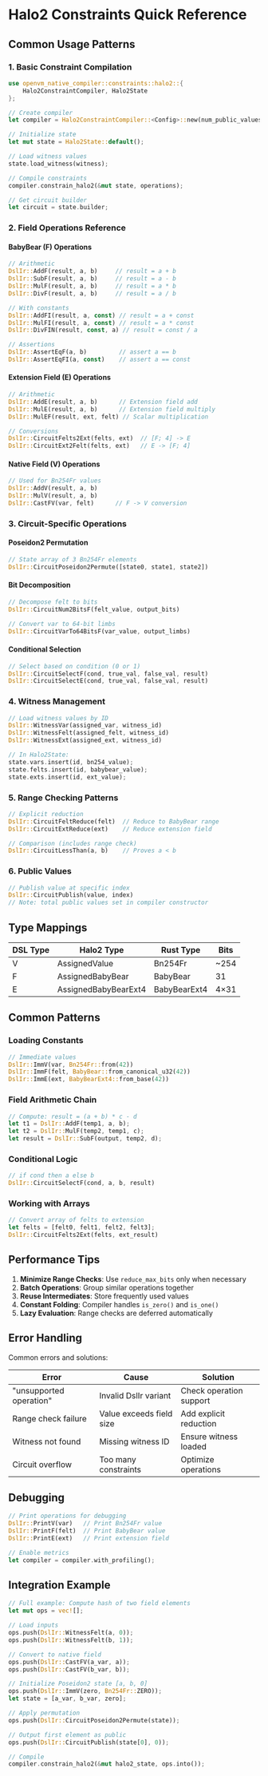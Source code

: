 # Halo2 Constraints Quick Reference

## Common Usage Patterns

### 1. Basic Constraint Compilation

```rust
use openvm_native_compiler::constraints::halo2::{
    Halo2ConstraintCompiler, Halo2State
};

// Create compiler
let compiler = Halo2ConstraintCompiler::<Config>::new(num_public_values);

// Initialize state
let mut state = Halo2State::default();

// Load witness values
state.load_witness(witness);

// Compile constraints
compiler.constrain_halo2(&mut state, operations);

// Get circuit builder
let circuit = state.builder;
```

### 2. Field Operations Reference

#### BabyBear (F) Operations
```rust
// Arithmetic
DslIr::AddF(result, a, b)     // result = a + b
DslIr::SubF(result, a, b)     // result = a - b  
DslIr::MulF(result, a, b)     // result = a * b
DslIr::DivF(result, a, b)     // result = a / b

// With constants
DslIr::AddFI(result, a, const) // result = a + const
DslIr::MulFI(result, a, const) // result = a * const
DslIr::DivFIN(result, const, a) // result = const / a

// Assertions
DslIr::AssertEqF(a, b)         // assert a == b
DslIr::AssertEqFI(a, const)    // assert a == const
```

#### Extension Field (E) Operations
```rust
// Arithmetic
DslIr::AddE(result, a, b)      // Extension field add
DslIr::MulE(result, a, b)      // Extension field multiply
DslIr::MulEF(result, ext, felt) // Scalar multiplication

// Conversions
DslIr::CircuitFelts2Ext(felts, ext)  // [F; 4] -> E
DslIr::CircuitExt2Felt(felts, ext)   // E -> [F; 4]
```

#### Native Field (V) Operations
```rust
// Used for Bn254Fr values
DslIr::AddV(result, a, b)
DslIr::MulV(result, a, b)
DslIr::CastFV(var, felt)      // F -> V conversion
```

### 3. Circuit-Specific Operations

#### Poseidon2 Permutation
```rust
// State array of 3 Bn254Fr elements
DslIr::CircuitPoseidon2Permute([state0, state1, state2])
```

#### Bit Decomposition
```rust
// Decompose felt to bits
DslIr::CircuitNum2BitsF(felt_value, output_bits)

// Convert var to 64-bit limbs  
DslIr::CircuitVarTo64BitsF(var_value, output_limbs)
```

#### Conditional Selection
```rust
// Select based on condition (0 or 1)
DslIr::CircuitSelectF(cond, true_val, false_val, result)
DslIr::CircuitSelectE(cond, true_val, false_val, result)
```

### 4. Witness Management

```rust
// Load witness values by ID
DslIr::WitnessVar(assigned_var, witness_id)
DslIr::WitnessFelt(assigned_felt, witness_id)  
DslIr::WitnessExt(assigned_ext, witness_id)

// In Halo2State:
state.vars.insert(id, bn254_value);
state.felts.insert(id, babybear_value);
state.exts.insert(id, ext_value);
```

### 5. Range Checking Patterns

```rust
// Explicit reduction
DslIr::CircuitFeltReduce(felt)  // Reduce to BabyBear range
DslIr::CircuitExtReduce(ext)    // Reduce extension field

// Comparison (includes range check)
DslIr::CircuitLessThan(a, b)    // Proves a < b
```

### 6. Public Values

```rust
// Publish value at specific index
DslIr::CircuitPublish(value, index)
// Note: total public values set in compiler constructor
```

## Type Mappings

| DSL Type | Halo2 Type | Rust Type | Bits |
|----------|------------|-----------|------|
| V | AssignedValue<Fr> | Bn254Fr | ~254 |
| F | AssignedBabyBear | BabyBear | 31 |
| E | AssignedBabyBearExt4 | BabyBearExt4 | 4×31 |

## Common Patterns

### Loading Constants
```rust
// Immediate values
DslIr::ImmV(var, Bn254Fr::from(42))
DslIr::ImmF(felt, BabyBear::from_canonical_u32(42))
DslIr::ImmE(ext, BabyBearExt4::from_base(42))
```

### Field Arithmetic Chain
```rust
// Compute: result = (a + b) * c - d
let t1 = DslIr::AddF(temp1, a, b);
let t2 = DslIr::MulF(temp2, temp1, c);
let result = DslIr::SubF(output, temp2, d);
```

### Conditional Logic
```rust
// if cond then a else b
DslIr::CircuitSelectF(cond, a, b, result)
```

### Working with Arrays
```rust
// Convert array of felts to extension
let felts = [felt0, felt1, felt2, felt3];
DslIr::CircuitFelts2Ext(felts, ext_result)
```

## Performance Tips

1. **Minimize Range Checks**: Use `reduce_max_bits` only when necessary
2. **Batch Operations**: Group similar operations together
3. **Reuse Intermediates**: Store frequently used values
4. **Constant Folding**: Compiler handles `is_zero()` and `is_one()` 
5. **Lazy Evaluation**: Range checks are deferred automatically

## Error Handling

Common errors and solutions:

| Error | Cause | Solution |
|-------|-------|----------|
| "unsupported operation" | Invalid DslIr variant | Check operation support |
| Range check failure | Value exceeds field size | Add explicit reduction |
| Witness not found | Missing witness ID | Ensure witness loaded |
| Circuit overflow | Too many constraints | Optimize operations |

## Debugging

```rust
// Print operations for debugging
DslIr::PrintV(var)   // Print Bn254Fr value
DslIr::PrintF(felt)  // Print BabyBear value
DslIr::PrintE(ext)   // Print extension field

// Enable metrics
let compiler = compiler.with_profiling();
```

## Integration Example

```rust
// Full example: Compute hash of two field elements
let mut ops = vec![];

// Load inputs
ops.push(DslIr::WitnessFelt(a, 0));
ops.push(DslIr::WitnessFelt(b, 1));

// Convert to native field
ops.push(DslIr::CastFV(a_var, a));
ops.push(DslIr::CastFV(b_var, b));

// Initialize Poseidon2 state [a, b, 0]
ops.push(DslIr::ImmV(zero, Bn254Fr::ZERO));
let state = [a_var, b_var, zero];

// Apply permutation
ops.push(DslIr::CircuitPoseidon2Permute(state));

// Output first element as public
ops.push(DslIr::CircuitPublish(state[0], 0));

// Compile
compiler.constrain_halo2(&mut halo2_state, ops.into());
```